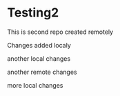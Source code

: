 # Testing2


This is second repo created remotely

Changes added localy


another local changes

another remote changes


more local changes
